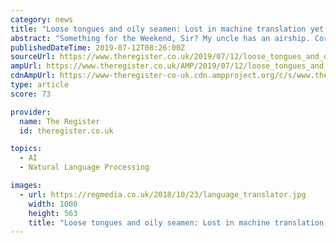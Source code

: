 ```yaml
---
category: news
title: "Loose tongues and oily seamen: Lost in machine translation yet again"
abstract: "Something for the Weekend, Sir? My uncle has an airship. Correct me if I'm wrong but this language course seems a little old-fashioned. Mother orders Cook to buy more servants. I should have guessed something was up at the library desk when they mumbled ..."
publishedDateTime: 2019-07-12T08:26:00Z
sourceUrl: https://www.theregister.co.uk/2019/07/12/loose_tongues_and_oily_seamen_lost_in_machine_translation_yet_again/
ampUrl: https://www.theregister.co.uk/AMP/2019/07/12/loose_tongues_and_oily_seamen_lost_in_machine_translation_yet_again/
cdnAmpUrl: https://www-theregister-co-uk.cdn.ampproject.org/c/s/www.theregister.co.uk/AMP/2019/07/12/loose_tongues_and_oily_seamen_lost_in_machine_translation_yet_again/
type: article
score: 73

provider:
  name: The Register
  id: theregister.co.uk

topics:
  - AI
  - Natural Language Processing

images:
  - url: https://regmedia.co.uk/2018/10/23/language_translator.jpg
    width: 1000
    height: 563
    title: "Loose tongues and oily seamen: Lost in machine translation yet again"
---
```

